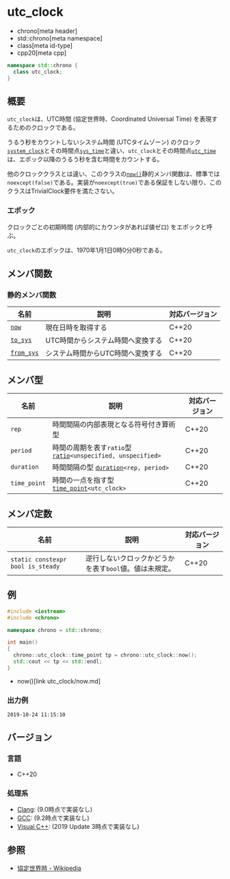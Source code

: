 # utc_clock
* chrono[meta header]
* std::chrono[meta namespace]
* class[meta id-type]
* cpp20[meta cpp]

```cpp
namespace std::chrono {
  class utc_clock;
}
```

## 概要
`utc_clock`は、UTC時間 (協定世界時、Coordinated Universal Time) を表現するためのクロックである。

うるう秒をカウントしないシステム時間 (UTCタイムゾーン) のクロック[`system_clock`](system_clock.md)とその時間点[`sys_time`](sys_time.md)と違い、`utc_clock`とその時間点[`utc_time`](utc_time.md)は、エポック以降のうるう秒を含む時間をカウントする。

他のクロッククラスとは違い、このクラスの[`now()`](utc_clock/now.md)静的メンバ関数は、標準では`noexcept(false)`である。実装が`noexcept(true)`である保証をしない限り、このクラスはTrivialClock要件を満たさない。


### エポック
クロックごとの初期時間 (内部的にカウンタがあれば値ゼロ) をエポックと呼ぶ。

`utc_clock`のエポックは、1970年1月1日0時0分0秒である。


## メンバ関数
### 静的メンバ関数

| 名前 | 説明 | 対応バージョン |
|------|------|----------------|
| [`now`](utc_clock/now.md)           | 現在日時を取得する                | C++20 |
| [`to_sys`](utc_clock/to_sys.md)     | UTC時間からシステム時間へ変換する | C++20 |
| [`from_sys`](utc_clock/from_sys.md) | システム時間からUTC時間へ変換する | C++20 |


## メンバ型

| 名前 | 説明 | 対応バージョン |
|--------------|--------------------------------|-------|
| `rep`        | 時間間隔の内部表現となる符号付き算術型                        | C++20 |
| `period`     | 時間の周期を表す`ratio`型 [`ratio`](/reference/ratio/ratio.md)`<unspecified, unspecified>` | C++20 |
| `duration`   | 時間間隔の型 [`duration`](duration.md)`<rep, period>`         | C++20 |
| `time_point` | 時間の一点を指す型 [`time_point`](time_point.md)`<utc_clock>` | C++20 |


## メンバ定数

| 名前 | 説明 | 対応バージョン |
|-------------|--------------------------------------------------------|-------|
| `static constexpr bool is_steady` | 逆行しないクロックかどうかを表す`bool`値。値は未規定。 | C++20 |


## 例
```cpp example
#include <iostream>
#include <chrono>

namespace chrono = std::chrono;

int main()
{
  chrono::utc_clock::time_point tp = chrono::utc_clock::now();
  std::cout << tp << std::endl;
}
```
* now()[link utc_clock/now.md]

### 出力例
```
2019-10-24 11:15:10
```

## バージョン
### 言語
- C++20

### 処理系
- [Clang](/implementation.md#clang): (9.0時点で実装なし)
- [GCC](/implementation.md#gcc): (9.2時点で実装なし)
- [Visual C++](/implementation.md#visual_cpp): (2019 Update 3時点で実装なし)


## 参照
- [協定世界時 - Wikipedia](https://ja.wikipedia.org/wiki/協定世界時)

